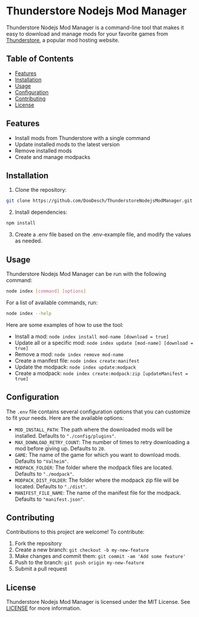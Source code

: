 # Thunderstore Nodejs Mod Manager

Thunderstore Nodejs Mod Manager is a command-line tool that makes it easy to download and manage mods for your favorite games from [Thunderstore](https://thunderstore.io), a popular mod hosting website.

## Table of Contents

- [Features](#features)
- [Installation](#installation)
- [Usage](#usage)
- [Configuration](#configuration)
- [Contributing](#contributing)
- [License](#license)

## Features

- Install mods from Thunderstore with a single command
- Update installed mods to the latest version
- Remove installed mods
- Create and manage modpacks

## Installation

1. Clone the repository:

```sh
git clone https://github.com/DooDesch/ThunderstoreNodejsModManager.git
```

2. Install dependencies:

```sh
npm install
```

3. Create a .env file based on the .env-example file, and modify the values as needed.

## Usage

Thunderstore Nodejs Mod Manager can be run with the following command:

```sh
node index [command] [options]
```

For a list of available commands, run:

```sh
node index --help
```

Here are some examples of how to use the tool:

- Install a mod: `node index install mod-name [download = true]`
- Update all or a specific mod: `node index update [mod-name] [download = true]`
- Remove a mod: `node index remove mod-name`
- Create a manifest file: `node index create:manifest`
- Update the modpack: `node index update:modpack`
- Create a modpack: `node index create:modpack:zip [updateManifest = true]`

## Configuration

The `.env` file contains several configuration options that you can customize to fit your needs. Here are the available options:

- `MOD_INSTALL_PATH`: The path where the downloaded mods will be installed. Defaults to `"./config/plugins"`.
- `MAX_DOWNLOAD_RETRY_COUNT`: The number of times to retry downloading a mod before giving up. Defaults to `20`.
- `GAME`: The name of the game for which you want to download mods. Defaults to `"Valheim"`.
- `MODPACK_FOLDER`: The folder where the modpack files are located. Defaults to `"./modpack"`.
- `MODPACK_DIST_FOLDER`: The folder where the modpack zip file will be located. Defaults to `"./dist"`.
- `MANIFEST_FILE_NAME`: The name of the manifest file for the modpack. Defaults to `"manifest.json"`.

## Contributing

Contributions to this project are welcome! To contribute:

1. Fork the repository
2. Create a new branch: `git checkout -b my-new-feature`
3. Make changes and commit them: `git commit -am 'Add some feature'`
4. Push to the branch: `git push origin my-new-feature`
5. Submit a pull request

## License

Thunderstore Nodejs Mod Manager is licensed under the MIT License. See [LICENSE](LICENSE) for more information.